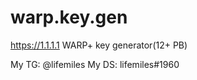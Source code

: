 # warp.key.gen
https://1.1.1.1 WARP+ key generator(12+ PB)


My TG: @lifemiles
My DS: lifemiles#1960
